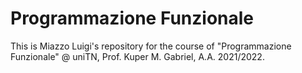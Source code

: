 # Programmazione Funzionale

This is Miazzo Luigi's repository for the course of "Programmazione Funzionale" @ uniTN, Prof. Kuper M. Gabriel, A.A. 2021/2022.
